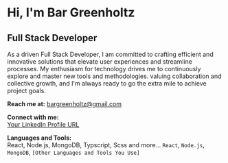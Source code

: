 # Hi, I'm Bar Greenholtz
## Full Stack Developer

As a driven Full Stack Developer, I am committed to crafting efficient and innovative solutions that elevate user experiences and streamline processes. My enthusiasm for technology drives me to continuously explore and master new tools and methodologies. valuing collaboration and collective growth, and I'm always ready to go the extra mile to achieve project goals.

**Reach me at:** bargreenholtz@gmail.com

**Connect with me:**  
[Your LinkedIn Profile URL](https://www.linkedin.com/in/bar-g-805ba8242/)

**Languages and Tools:**  
React, Node.js, MongoDB, Typscript, Scss and more...
`React`, `Node.js`, `MongoDB`, `[Other Languages and Tools You Use]`

<!--
**beargreenholtz/beargreenholtz** is a ✨ _special_ ✨ repository because its `README.md` (this file) appears on your GitHub profile.

Here are some ideas to get you started:

- 🔭 I’m currently working on ...
- 🌱 I’m currently learning ...
- 👯 I’m looking to collaborate on ...
- 🤔 I’m looking for help with ...
- 💬 Ask me about ...
- 📫 How to reach me: ...
- 😄 Pronouns: ...
- ⚡ Fun fact: ...
-->
